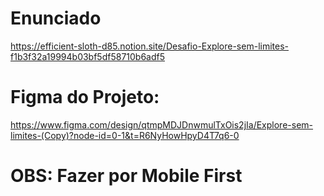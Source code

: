 # Enunciado
https://efficient-sloth-d85.notion.site/Desafio-Explore-sem-limites-f1b3f32a19994b03bf5df58710b6adf5

# Figma do Projeto:
https://www.figma.com/design/qtmpMDJDnwmulTxOis2jIa/Explore-sem-limites-(Copy)?node-id=0-1&t=R6NyHowHpyD4T7q6-0

# OBS: Fazer por Mobile First